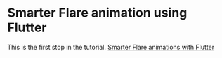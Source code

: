 # Smarter Flare animation using Flutter

This is the first stop in the tutorial. [Smarter Flare animations with Flutter]()